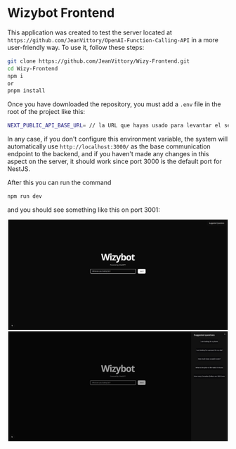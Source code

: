 # Wizybot Frontend

This application was created to test the server located at `https://github.com/JeanVittory/OpenAI-Function-Calling-API` in a more user-friendly way. To use it, follow these steps:

```sh
git clone https://github.com/JeanVittory/Wizy-Frontend.git
cd Wizy-Frontend
npm i
or
pnpm install
```

Once you have downloaded the repository, you must add a `.env` file in the root of the project like this:

```sh
NEXT_PUBLIC_API_BASE_URL= // la URL que hayas usado para levantar el servidor backend
```

In any case, if you don't configure this environment variable, the system will automatically use `http://localhost:3000/` as the base communication endpoint to the backend, and if you haven't made any changes in this aspect on the server, it should work since port 3000 is the default port for NestJS.

After this you can run the command

```sh
npm run dev
```

and you should see something like this on port 3001:

<div align="center">
  <img src="./assets/app-image.jpeg" alt="Imagen 1" width="500"/>
</div>

<div align="center">
  <img src="./assets/app-image-2.jpeg" alt="Imagen 2" width="500"/>
</div>

